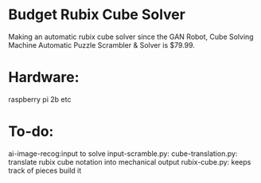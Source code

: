 # Budget Rubix Cube Solver
Making an automatic rubix cube solver since the GAN Robot, Cube Solving Machine Automatic Puzzle Scrambler &amp; Solver is $79.99.

# Hardware:
raspberry pi 2b
etc

# To-do:
ai-image-recog:input to solve
input-scramble.py: 
cube-translation.py: translate rubix cube notation into mechanical output
rubix-cube.py: keeps track of pieces 
build it
